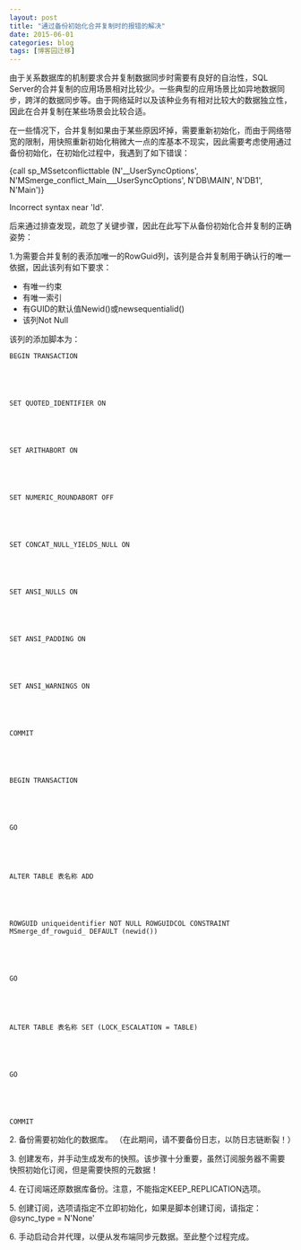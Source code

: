```yaml
---
layout: post
title: "通过备份初始化合并复制时的报错的解决"
date: 2015-06-01
categories: blog
tags: [博客园迁移]
---
```


由于关系数据库的机制要求合并复制数据同步时需要有良好的自治性，SQL Server的合并复制的应用场景相对比较少。一些典型的应用场景比如异地数据同步，跨洋的数据同步等。由于网络延时以及该种业务有相对比较大的数据独立性，因此在合并复制在某些场景会比较合适。

在一些情况下，合并复制如果由于某些原因坏掉，需要重新初始化，而由于网络带宽的限制，用快照重新初始化稍微大一点的库基本不现实，因此需要考虑使用通过备份初始化，在初始化过程中，我遇到了如下错误：

\{call sp\_MSsetconflicttable \(N'\_\_UserSyncOptions', N'MSmerge\_conflict\_Main\_\_\_UserSyncOptions', N'DB\MAIN', N'DB1', N'Main'\)\}

Incorrect syntax near 'Id'.

后来通过排查发现，疏忽了关键步骤，因此在此写下从备份初始化合并复制的正确姿势：

1.为需要合并复制的表添加唯一的RowGuid列，该列是合并复制用于确认行的唯一依据，因此该列有如下要求：

  * 有唯一约束
  * 有唯一索引
  * 有GUID的默认值Newid\(\)或newsequentialid\(\)
  * 该列Not Null



该列的添加脚本为：
    
    
    BEGIN TRANSACTION
    
    
     
    
    
    SET QUOTED_IDENTIFIER ON
    
    
     
    
    
    SET ARITHABORT ON
    
    
     
    
    
    SET NUMERIC_ROUNDABORT OFF
    
    
     
    
    
    SET CONCAT_NULL_YIELDS_NULL ON
    
    
     
    
    
    SET ANSI_NULLS ON
    
    
     
    
    
    SET ANSI_PADDING ON
    
    
     
    
    
    SET ANSI_WARNINGS ON
    
    
     
    
    
    COMMIT
    
    
     
    
    
    BEGIN TRANSACTION
    
    
     
    
    
    GO
    
    
     
    
    
    ALTER TABLE 表名称 ADD
    
    
     
    
    
    ROWGUID uniqueidentifier NOT NULL ROWGUIDCOL CONSTRAINT MSmerge_df_rowguid_ DEFAULT (newid())
    
    
     
    
    
    GO
    
    
     
    
    
    ALTER TABLE 表名称 SET (LOCK_ESCALATION = TABLE)
    
    
     
    
    
    GO
    
    
     
    
    
    COMMIT

  
2\. 备份需要初始化的数据库。 （在此期间，请不要备份日志，以防日志链断裂！）

  
3\. 创建发布，并手动生成发布的快照。该步骤十分重要，虽然订阅服务器不需要快照初始化订阅，但是需要快照的元数据！   
  
4\. 在订阅端还原数据库备份。注意，不能指定KEEP\_REPLICATION选项。   
  
5\. 创建订阅，选项请指定不立即初始化，如果是脚本创建订阅，请指定：@sync\_type = N'None'   
  
6\. 手动启动合并代理，以便从发布端同步元数据。至此整个过程完成。
